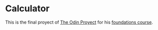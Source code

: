 # Calculator

This is the final proyect of [The Odin Proyect](https://www.theodinproject.com/) for his [foundations course](https://www.theodinproject.com/paths/foundations/courses/foundations).